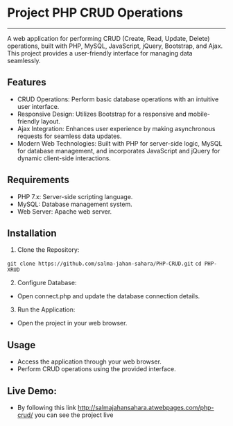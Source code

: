 # Project PHP CRUD Operations

---

A web application for performing CRUD (Create, Read, Update, Delete) operations, built with PHP, MySQL, JavaScript, jQuery, Bootstrap, and Ajax. This project provides a user-friendly interface for managing data seamlessly.

## Features

+ CRUD Operations: Perform basic database operations with an intuitive user interface.
+ Responsive Design: Utilizes Bootstrap for a responsive and mobile-friendly layout.
+ Ajax Integration: Enhances user experience by making asynchronous requests for seamless data updates.
+ Modern Web Technologies: Built with PHP for server-side logic, MySQL for database management, and incorporates JavaScript and jQuery for dynamic client-side interactions.

## Requirements
+ PHP 7.x: Server-side scripting language.
+ MySQL: Database management system.
+ Web Server: Apache web server.

## Installation

1. Clone the Repository:

`git clone https://github.com/salma-jahan-sahara/PHP-CRUD.git`
`cd PHP-XRUD`

2. Configure Database:
+ Open connect.php and update the database connection details.

3. Run the Application:
+ Open the project in your web browser.

## Usage
+ Access the application through your web browser.
+ Perform CRUD operations using the provided interface.

## Live Demo: 

+ By following this link http://salmajahansahara.atwebpages.com/php-crud/ you can see the project live 



